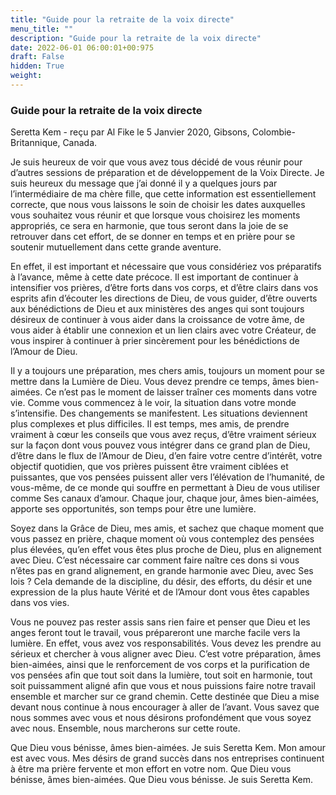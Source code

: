 ```yaml
---
title: "Guide pour la retraite de la voix directe"
menu_title: ""
description: "Guide pour la retraite de la voix directe"
date: 2022-06-01 06:00:01+00:975
draft: False
hidden: True
weight:
---
```

### Guide pour la retraite de la voix directe

Seretta Kem - reçu par Al Fike le 5 Janvier 2020, Gibsons, Colombie-Britannique, Canada.

Je suis heureux de voir que vous avez tous décidé de vous réunir pour d’autres sessions de préparation et de développement de la Voix Directe. Je suis heureux du message que j’ai donné il y a quelques jours par l’intermédiaire de ma chère fille, que cette information est essentiellement correcte, que nous vous laissons le soin de choisir les dates auxquelles vous souhaitez vous réunir et que lorsque vous choisirez les moments appropriés, ce sera en harmonie, que tous seront dans la joie de se retrouver dans cet effort, de se donner en temps et en prière pour se soutenir mutuellement dans cette grande aventure.

En effet, il est important et nécessaire que vous considériez vos préparatifs à l’avance, même à cette date précoce. Il est important de continuer à intensifier vos prières, d’être forts dans vos corps, et d’être clairs dans vos esprits afin d’écouter les directions de Dieu, de vous guider, d’être ouverts aux bénédictions de Dieu et aux ministères des anges qui sont toujours désireux de continuer à vous aider dans la croissance de votre âme, de vous aider à établir une connexion et un lien clairs avec votre Créateur, de vous inspirer à continuer à prier sincèrement pour les bénédictions de l’Amour de Dieu.

Il y a toujours une préparation, mes chers amis, toujours un moment pour se mettre dans la Lumière de Dieu. Vous devez prendre ce temps, âmes bien-aimées. Ce n’est pas le moment de laisser traîner ces moments dans votre vie. Comme vous commencez à le voir, la situation dans votre monde s’intensifie. Des changements se manifestent. Les situations deviennent plus complexes et plus difficiles. Il est temps, mes amis, de prendre vraiment à cœur les conseils que vous avez reçus, d’être vraiment sérieux sur la façon dont vous pouvez vous intégrer dans ce grand plan de Dieu, d’être dans le flux de l’Amour de Dieu, d’en faire votre centre d’intérêt, votre objectif quotidien, que vos prières puissent être vraiment ciblées et puissantes, que vos pensées puissent aller vers l’élévation de l’humanité, de vous-même, de ce monde qui souffre en permettant à Dieu de vous utiliser comme Ses canaux d’amour. Chaque jour, chaque jour, âmes bien-aimées, apporte ses opportunités, son temps pour être une lumière.

Soyez dans la Grâce de Dieu, mes amis, et sachez que chaque moment que vous passez en prière, chaque moment où vous contemplez des pensées plus élevées, qu’en effet vous êtes plus proche de Dieu, plus en alignement avec Dieu. C’est nécessaire car comment faire naître ces dons si vous n’êtes pas en grand alignement, en grande harmonie avec Dieu, avec Ses lois ? Cela demande de la discipline, du désir, des efforts, du désir et une expression de la plus haute Vérité et de l’Amour dont vous êtes capables dans vos vies.

Vous ne pouvez pas rester assis sans rien faire et penser que Dieu et les anges feront tout le travail, vous prépareront une marche facile vers la lumière. En effet, vous avez vos responsabilités. Vous devez les prendre au sérieux et chercher à vous aligner avec Dieu. C’est votre préparation, âmes bien-aimées, ainsi que le renforcement de vos corps et la purification de vos pensées afin que tout soit dans la lumière, tout soit en harmonie, tout soit puissamment aligné afin que vous et nous puissions faire notre travail ensemble et marcher sur ce grand chemin. Cette destinée que Dieu a mise devant nous continue à nous encourager à aller de l’avant. Vous savez que nous sommes avec vous et nous désirons profondément que vous soyez avec nous. Ensemble, nous marcherons sur cette route.

Que Dieu vous bénisse, âmes bien-aimées. Je suis Seretta Kem. Mon amour est avec vous. Mes désirs de grand succès dans nos entreprises continuent à être ma prière fervente et mon effort en votre nom. Que Dieu vous bénisse, âmes bien-aimées. Que Dieu vous bénisse. Je suis Seretta Kem.
